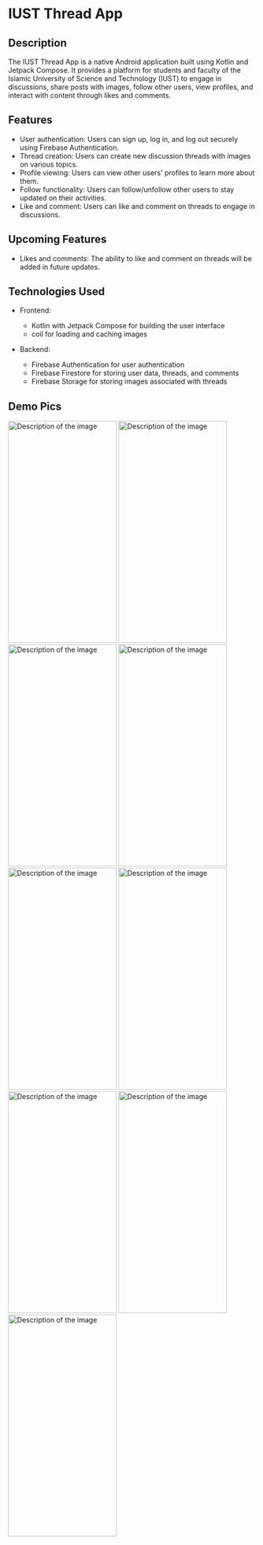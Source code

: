 # IUST Thread App

## Description
The IUST Thread App is a native Android application built using Kotlin and Jetpack Compose. It provides a platform for students and faculty of the Islamic University of Science and Technology (IUST) to engage in discussions, share posts with images, follow other users, view profiles, and interact with content through likes and comments.

## Features
- User authentication: Users can sign up, log in, and log out securely using Firebase Authentication.
- Thread creation: Users can create new discussion threads with images on various topics.
- Profile viewing: Users can view other users' profiles to learn more about them.
- Follow functionality: Users can follow/unfollow other users to stay updated on their activities.
- Like and comment: Users can like and comment on threads to engage in discussions.

## Upcoming Features
- Likes and comments: The ability to like and comment on threads will be added in future updates.

## Technologies Used
- Frontend:
  - Kotlin with Jetpack Compose for building the user interface
  - coil for loading and caching images

- Backend:
  - Firebase Authentication for user authentication
  - Firebase Firestore for storing user data, threads, and comments
  - Firebase Storage for storing images associated with threads

## Demo Pics 
<img src="https://github.com/Yasiraalam/iust-Thread/assets/94714966/adb87dd3-846d-4307-b412-4a6585c9f2e3" alt="Description of the image" width="220" height="450"/>
<img src="https://github.com/Yasiraalam/iust-Thread/assets/94714966/f6af99e1-5618-47d5-97de-3dea2b60f02b" alt="Description of the image" width="220" height="450"/>
<img src="https://github.com/Yasiraalam/iust-Thread/assets/94714966/e3d33abf-3f70-4fa9-9352-294e9d6e30dd" alt="Description of the image" width="220" height="450"/>
<img src="https://github.com/Yasiraalam/iust-Thread/assets/94714966/402a904f-36bd-46b8-bb32-5b5ebb91aed6" alt="Description of the image" width="220" height="450"/>
<img src="https://github.com/Yasiraalam/iust-Thread/assets/94714966/d3454ec0-518c-4e9b-bb12-1e1ec86e423c" alt="Description of the image" width="220" height="450"/>
<img src="https://github.com/Yasiraalam/iust-Thread/assets/94714966/402a904f-36bd-46b8-bb32-5b5ebb91aed6" alt="Description of the image" width="220" height="450"/>
<img src="https://github.com/Yasiraalam/iust-Thread/assets/94714966/2d6f41d0-63c7-46e5-8f9c-3b018c53a973" alt="Description of the image" width="220" height="450"/>
<img src="https://github.com/Yasiraalam/iust-Thread/assets/94714966/02ce4e98-b3d1-4feb-af36-f0778e84e0b9" alt="Description of the image" width="220" height="450"/>
<img src="https://github.com/Yasiraalam/iust-Thread/assets/94714966/2fbeefd2-2819-4eaf-b89a-03b349cc0bc0" alt="Description of the image" width="220" height="450"/>




